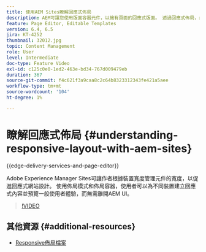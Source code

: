 ```yaml
---
title: 使用AEM Sites瞭解回應式佈局
description: AEM可讓您使用版面容器元件，以擁有頁面的回應式版面。 透過回應式佈局，內容作者可以為不同裝置建立回應式內容，並在AEM中預覽一般使用者體驗。
feature: Page Editor, Editable Templates
version: 6.4, 6.5
jira: KT-4252
thumbnail: 32012.jpg
topic: Content Management
role: User
level: Intermediate
doc-type: Feature Video
exl-id: c125c0e0-1ed2-463e-bd34-767d009479eb
duration: 367
source-git-commit: f4c621f3a9caa8c2c64b8323312343fe421a5aee
workflow-type: tm+mt
source-wordcount: '104'
ht-degree: 1%

---
```


# 瞭解回應式佈局 {#understanding-responsive-layout-with-aem-sites}

{{edge-delivery-services-and-page-editor}}

Adobe Experience Manager Sites可讓作者根據裝置寬度管理元件的寬度，以促進回應式網站設計。 使用佈局模式和佈局容器，使用者可以為不同裝置建立回應式內容並預覽一般使用者體驗，而無需離開AEM UI。

>[!VIDEO](https://video.tv.adobe.com/v/32012?quality=12&learn=on)

## 其他資源 {#additional-resources}

* [Responsive佈局檔案](https://experienceleague.adobe.com/docs/experience-manager-65/authoring/siteandpage/responsive-layout.html)
